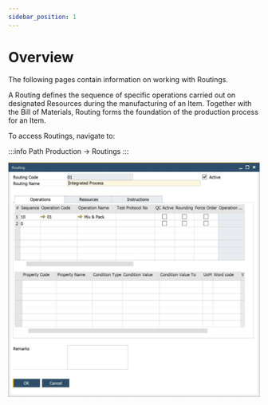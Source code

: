 ```yaml
---
sidebar_position: 1
---
```


# Overview

The following pages contain information on working with Routings.

A Routing defines the sequence of specific operations carried out on designated Resources during the manufacturing of an Item. Together with the Bill of Materials, Routing forms the foundation of the production process for an Item.

To access Routings, navigate to:

:::info Path
  Production → Routings
:::

![Routing](./media/routing.webp)
